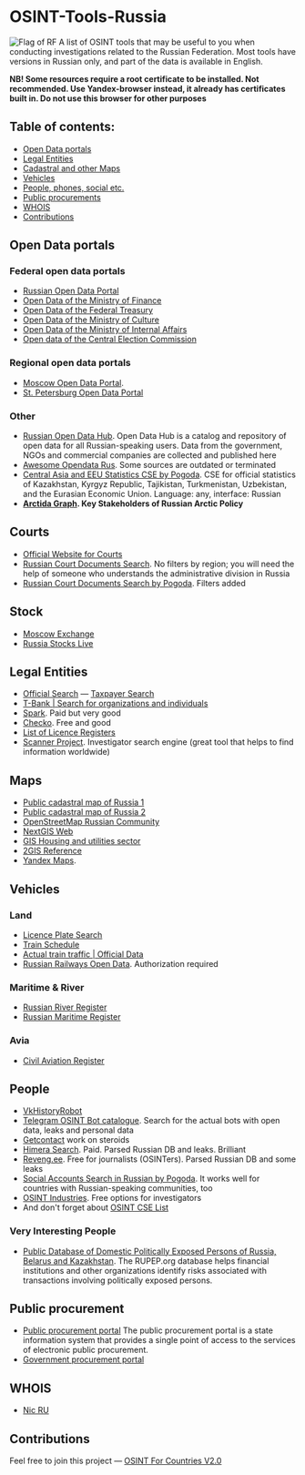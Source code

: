 # OSINT-Tools-Russia
<img src="https://upload.wikimedia.org/wikipedia/en/thumb/f/f3/Flag_of_Russia.svg/1200px-Flag_of_Russia.svg.png" alt="Flag of RF"/>
A list of OSINT tools that may be useful to you when conducting investigations related to the Russian Federation. Most tools have versions in Russian only, and part of the data is available in English. 


**NB! Some resources require a root certificate to be installed. Not recommended. Use Yandex-browser instead, it already has certificates built in. Do not use this browser for other purposes**

## Table of contents:
 - [Open Data portals](#open-data-portals)
 - [Legal Entities](#legal-entities)
 - [Cadastral and other Maps](#maps)
 - [Vehicles](#vehicles)
 - [People, phones, social etc.](#people)
 - [Public procurements](#public-procurement)
 - [WHOIS](#whois)
 - [Contributions](#contributions)

## Open Data portals
### Federal open data portals

- [Russian Open Data Portal](http://data.gov.ru/)
- [Open Data of the Ministry of Finance](http://minfin.ru/opendata/)
- [Open Data of the Federal Treasury](https://www.roskazna.gov.ru/opendata/)
- [Open Data of the Ministry of Culture](https://opendata.mkrf.ru/opendata/)
- [Open Data of the Ministry of Internal Affairs](https://xn--b1aew.xn--p1ai/dejatelnost/statistics)
- [Open data of the Central Election Commission](http://cikrf.ru/opendata/)

### Regional open data portals
- [Moscow Open Data Portal](https://data.mos.ru).
- [St. Petersburg Open Data Portal](https://data.gov.spb.ru/)

### Other
- [Russian Open Data Hub](https://hubofdata.ru/dataset/). Open Data Hub is a catalog and repository of open data for all Russian-speaking users. Data from the government, NGOs and commercial companies are collected and published here
- [Awesome Opendata Rus](https://github.com/infoculture/awesome-opendata-rus). Some sources are outdated or terminated
- [Central Asia and EEU Statistics CSE by Pogoda](https://cse.google.com/cse?cx=a72e762da6ab1440a#gsc.tab=0). CSE for official statistics of Kazakhstan, Kyrgyz Republic, Tajikistan, Turkmenistan, Uzbekistan, and the Eurasian Economic Union. Language: any, interface: Russian
- **[Arctida Graph](https://stakeholders.arctida.io/en). Key Stakeholders of Russian Arctic Policy**

## Courts
- [Official Website for Courts](https://sudrf.ru)
- [Russian Court Documents Search](https://cse.google.com/cse?cx=174a936942534442e#gsc.tab=0). No filters by region; you will need the help of someone who understands the administrative division in Russia
- [Russian Court Documents Search by Pogoda](https://cse.google.com/cse?cx=975065745f9cc405d#gsc.tab=0). Filters added

## Stock
- [Moscow Exchange](https://www.moex.com/en)
- [Russia Stocks Live](https://www.investing.com/equities/russia)

## Legal Entities
- [Official Search](https://egrul.nalog.ru/index.html)
— [Taxpayer Search](https://pb.nalog.ru)
- [T-Bank | Search for organizations and individuals](https://www.tbank.ru/business/contractor/)
- [Spark](https://spark-interfax.ru). Paid but very good
- [Checko](https://checko.ru/). Free and good
- [List of Licence Registers](https://www.nalog.gov.ru/rn77/related_activities/registries/licence/)
- [Scanner Project](https://munscanner.com/dbs/). Investigator search engine (great tool that helps to find information worldwide)

## Maps
- [Public cadastral map of Russia 1](https://b.roscadastres.com/map)
- [Public cadastral map of Russia 2](https://egrp365.ru/map/)
- [OpenStreetMap Russian Community](http://openstreetmap.ru/#map=3/62/88)
- [NextGIS Web](https://qms.nextgis.com)
- [GIS Housing and utilities sector](https://dom.gosuslugi.ru/#!/houses)
- [2GIS Reference](https://2gis.ru/)
- [Yandex Maps](https://yandex.ru/maps/).

## Vehicles
### Land
- [Licence Plate Search](https://www.nomerogram.ru)
- [Train Schedule](https://rasp.yandex.ru/train)
- [Actual train traffic | Official Data](https://www.rzd.ru/ru/9278)
- [Russian Railways Open Data](https://rlw.gov.ru/opendata?authorization-in-esia-required). Authorization required

### Maritime & River
- [Russian River Register](https://rfclass.ru/activities/class/regbook/)
- [Russian Maritime Register](https://lk.rs-class.org/regbook/regbookVessel?ln=ru)

### Avia
- [Civil Aviation Register](https://russianplanes.net/ssearch)

## People
- [VkHistoryRobot](https://t.me/VKHistoryRobot)
- [Telegram OSINT Bot catalogue](https://t.me/AllOSINTrobot). Search for the actual bots with open data, leaks and personal data
- [Getcontact](https://getcontact.com) work on steroids
- [Himera Search](https://himera-search.net). Paid. Parsed Russian DB and leaks. Brilliant
- [Reveng.ee](Reveng.ee). Free for journalists (OSINTers). Parsed Russian DB and some leaks
- [Social Accounts Search in Russian by Pogoda](https://cse.google.com/cse?cx=029ffbc44aa3946cb#gsc.tab=0). It works well for countries with Russian-speaking communities, too
- [OSINT Industries](https://app.osint.industries). Free options for investigators
- And don't forget about [OSINT CSE List](https://github.com/paulpogoda/OSINT-CSE)
  
### Very Interesting People
- [Public Database of Domestic Politically Exposed Persons of Russia, Belarus and Kazakhstan](https://rupep.org/en/). The RUPEP.org database helps financial institutions and other organizations identify risks associated with transactions involving politically exposed persons.

## Public procurement
- [Public procurement portal]()
The public procurement portal is a state information system that provides a single point of access to the services of electronic public procurement. 
- [Government procurement portal]()

## WHOIS
- [Nic RU](https://www.nic.ru/whois/)

## Contributions
Feel free to join this project — [OSINT For Countries V2.0](https://github.com/paulpogoda/OSINT-for-countries-V2.0)
